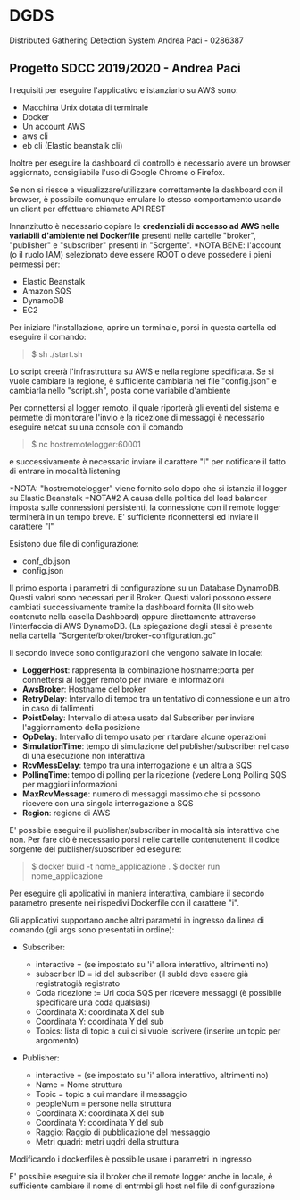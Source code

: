 # DGDS
Distributed Gathering Detection System
Andrea Paci - 0286387

## Progetto SDCC 2019/2020 - Andrea Paci 

I requisiti per eseguire l'applicativo e istanziarlo su AWS sono:
 - Macchina Unix dotata di terminale
 - Docker
 - Un account AWS
 - aws cli
 - eb cli (Elastic beanstalk cli)

Inoltre per eseguire la dashboard di controllo è necessario avere un browser aggiornato, consigliabile l'uso di Google Chrome o Firefox.
 
Se non si riesce a visualizzare/utilizzare correttamente la dashboard con il browser, è possibile comunque emulare lo stesso comportamento usando un client per effettuare chiamate API REST

Innanzitutto è necessario copiare le **credenziali di accesso ad AWS nelle variabili d'ambiente nei Dockerfile** presenti nelle cartelle "broker", "publisher" e "subscriber" presenti in "Sorgente". 
*NOTA BENE: l'account (o il ruolo IAM) selezionato deve essere ROOT o deve possedere i pieni permessi per:
 - Elastic Beanstalk
 - Amazon SQS
 - DynamoDB
 - EC2


Per iniziare l'installazione, aprire un terminale, porsi in questa cartella ed eseguire il comando:

> $ sh ./start.sh

Lo script creerà l'infrastruttura su AWS e nella regione specificata.
Se si vuole cambiare la regione, è sufficiente cambiarla nei file "config.json" e cambiarla nello "script.sh", posta come variabile d'ambiente

Per connettersi al logger remoto, il quale riporterà gli eventi del sistema e permette di monitorare l'invio e la ricezione di messaggi è necessario eseguire netcat su una console con il comando

> $ nc hostremotelogger:60001

e successivamente è necessario inviare il carattere "l" per notificare il fatto di entrare in modalità listening

*NOTA: "hostremotelogger" viene fornito solo dopo che si istanzia il logger su Elastic Beanstalk
*NOTA#2 A causa della politica del load balancer imposta sulle connessioni persistenti, la connessione con il remote logger terminerà in un tempo breve. E' sufficiente riconnettersi ed inviare il carattere "l"


Esistono due file di configurazione:
 - conf_db.json
 - config.json


Il primo esporta i parametri di configurazione su un Database DynamoDB. Questi valori sono necessari per il Broker. Questi valori possono essere cambiati successivamente tramite la dashboard fornita (Il sito web contenuto nella casella Dashboard) oppure direttamente attraverso l'interfaccia di AWS DynamoDB.
(La spiegazione degli stessi è presente nella cartella "Sorgente/broker/broker-configuration.go"

Il secondo invece sono configurazioni che vengono salvate in locale:
- **LoggerHost**: rappresenta la combinazione hostname:porta per connettersi al logger remoto per inviare le informazioni
- **AwsBroker**: Hostname del broker	
- **RetryDelay**: Intervallo di tempo tra un tentativo di connessione e un altro in caso di fallimenti
- **PoistDelay**: Intervallo di attesa usato dal Subscriber per inviare l'aggiornamento della posizione 
- **OpDelay**: Intervallo di tempo usato per ritardare alcune operazioni 
- **SimulationTime**: tempo di simulazione del publisher/subscriber nel caso di una esecuzione non interattiva
- **RcvMessDelay**: tempo tra una interrogazione e un altra a SQS
- **PollingTime**: tempo di polling per la ricezione (vedere Long Polling SQS per maggiori informazioni
- **MaxRcvMessage**: numero di messaggi massimo che si possono ricevere con una singola interrogazione a SQS
- **Region**: regione di AWS


E' possibile eseguire il publisher/subscriber in modalità sia interattiva che non. Per fare ciò è necessario porsi nelle cartelle contenutenenti il codice sorgente del publisher/subscriber ed eseguire: 

> $ docker build -t nome_applicazione .
> $ docker run nome_applicazione

Per eseguire gli applicativi in maniera interattiva, cambiare il secondo parametro presente nei rispedivi Dockerfile con il carattere "i".

Gli applicativi supportano anche altri parametri in ingresso da linea di comando (gli args sono presentati in ordine):

 - Subscriber:
	- interactive = (se impostato su 'i' allora interattivo, altrimenti no)
	- subscriber ID = id del subscriber (il subId deve essere già registratogià registrato	
	- Coda ricezione := Url coda SQS per ricevere messaggi (è possibile specificare una coda qualsiasi)
	- Coordinata X: coordinata X del sub
	- Coordinata Y: coordinata Y del sub
	- Topics: lista di topic a cui ci si vuole iscrivere (inserire un topic per argomento)


 - Publisher: 
	- interactive = (se impostato su 'i' allora interattivo, altrimenti no)
	- Name = Nome struttura
	- Topic = topic a cui mandare il messaggio
	- peopleNum = persone nella struttura
	- Coordinata X: coordinata X del sub
	- Coordinata Y: coordinata Y del sub
	- Raggio: Raggio di pubblicazione del messaggio
	- Metri quadri: metri uqdri della struttura

Modificando i dockerfiles è possibile usare i parametri in ingresso


E' possibile eseguire sia il broker che il remote logger anche in locale, è sufficiente cambiare il nome di entrmbi gli host nel file di configurazione



	
